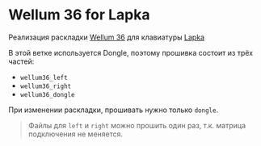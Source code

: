 # Wellum 36 for Lapka

Реализация раскладки [Wellum 36](https://github.com/braindefender/wellum) для клавиатуры [Lapka](https://github.com/braindefender/lapka)

В этой ветке используется Dongle, поэтому прошивка состоит из трёх частей:
- `wellum36_left`
- `wellum36_right`
- `wellum36_dongle`

При изменении раскладки, прошивать нужно только `dongle`.

> Файлы для `left` и `right` можно прошить один раз, т.к. матрица подключения не меняется.
